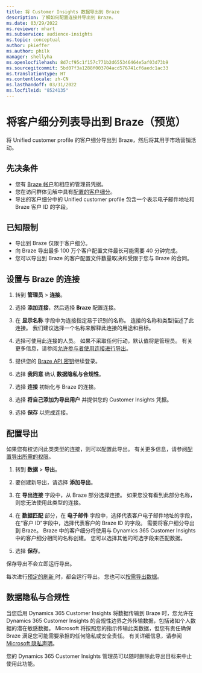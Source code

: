```yaml
---
title: 将 Customer Insights 数据导出到 Braze
description: 了解如何配置连接并导出到 Braze。
ms.date: 03/29/2022
ms.reviewer: mhart
ms.subservice: audience-insights
ms.topic: conceptual
author: pkieffer
ms.author: philk
manager: shellyha
ms.openlocfilehash: 8d7cf95c1f157c771b2d655346464e5af03d73b9
ms.sourcegitcommit: 5bd07f3a1288f003704acd576741cf6aedc1ac33
ms.translationtype: HT
ms.contentlocale: zh-CN
ms.lasthandoff: 03/31/2022
ms.locfileid: "8524135"
---
```

# <a name="export-segment-lists-to-braze-preview"></a>将客户细分列表导出到 Braze（预览）

将 Unified customer profile 的客户细分导出到 Braze，然后将其用于市场营销活动。

## <a name="prerequisites"></a>先决条件

-   您有 [Braze 帐户](https://www.braze.com/)和相应的管理员凭据。
-   您在访问群体见解中具有[配置的客户细分](segments.md)。
-   导出的客户细分中的 Unified customer profile 包含一个表示电子邮件地址和 Braze 客户 ID 的字段。 

## <a name="known-limitations"></a>已知限制

- 导出到 Braze 仅限于客户细分。
- 向 Braze 导出最多 100 万个客户配置文件最长可能需要 40 分钟完成。 
- 您可以导出到 Braze 的客户配置文件数量取决和受限于您与 Braze 的合同。

## <a name="set-up-connection-to-braze"></a>设置与 Braze 的连接

1. 转到 **管理员** > **连接**。

1. 选择 **添加连接**，然后选择 **Braze** 配置连接。

1. 在 **显示名称** 字段中为连接指定易于识别的名称。 连接的名称和类型描述了此连接。 我们建议选择一个名称来解释此连接的用途和目标。

1. 选择可使用此连接的人员。 如果不采取任何行动，默认值将是管理员。 有关更多信息，请参阅[允许参与者使用连接进行导出](connections.md#allow-contributors-to-use-a-connection-for-exports)。

1. 提供您的 [Braze API 密钥](https://www.braze.com/docs/api/basics/)继续登录。 

1. 选择 **我同意** 确认 **数据隐私与合规性**。

1. 选择 **连接** 初始化与 Braze 的连接。

1. 选择 **将自己添加为导出用户** 并提供您的 Customer Insights 凭据。

1. 选择 **保存** 以完成连接。

## <a name="configure-an-export"></a>配置导出

如果您有权访问此类类型的连接，则可以配置此导出。 有关更多信息，请参阅[配置导出所需的权限](export-destinations.md#set-up-a-new-export)。

1. 转到 **数据** > **导出**。

1. 要创建新导出，请选择 **添加导出**。

1. 在 **导出连接** 字段中，从 Braze 部分选择连接。 如果您没有看到此部分名称，则您无法使用此类型的连接。  

3. 在 **数据匹配** 部分，在 **电子邮件** 字段中，选择代表客户电子邮件地址的字段，在“客户 ID”字段中，选择代表客户的 Braze ID 的字段。 需要将客户细分导出到 Braze。 Braze 中的客户细分将使用与 Dynamics 365 Customer Insights 中的客户细分相同的名称创建。 您可以选择其他的可选字段来匹配数据。 

1. 选择 **保存**。

保存导出不会立即运行导出。

每次进行[预定的刷新 ](system.md#schedule-tab)时，都会运行导出。 您也可以[按需导出数据](export-destinations.md#run-exports-on-demand)。 


## <a name="data-privacy-and-compliance"></a>数据隐私与合规性

当您启用 Dynamics 365 Customer Insights 将数据传输到 Braze 时，您允许在 Dynamics 365 Customer Insights 的合规性边界之外传输数据，包括诸如个人数据的潜在敏感数据。 Microsoft 将按照您的指示传输此类数据，但您有责任确保 Braze 满足您可能需要承担的任何隐私或安全责任。 有关详细信息，请参阅 [Microsoft 隐私声明](https://go.microsoft.com/fwlink/?linkid=396732)。

您的 Dynamics 365 Customer Insights 管理员可以随时删除此导出目标来中止使用此功能。

